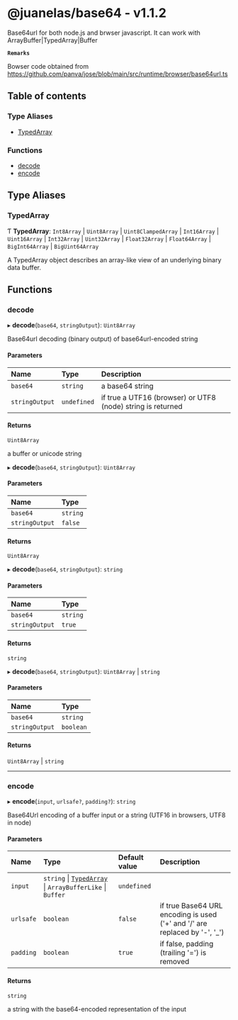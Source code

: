# @juanelas/base64 - v1.1.2

Base64url for both node.js and brwser javascript. It can work with ArrayBuffer|TypedArray|Buffer

**`Remarks`**

Bowser code obtained from https://github.com/panva/jose/blob/main/src/runtime/browser/base64url.ts

## Table of contents

### Type Aliases

- [TypedArray](API.md#typedarray)

### Functions

- [decode](API.md#decode)
- [encode](API.md#encode)

## Type Aliases

### TypedArray

Ƭ **TypedArray**: `Int8Array` \| `Uint8Array` \| `Uint8ClampedArray` \| `Int16Array` \| `Uint16Array` \| `Int32Array` \| `Uint32Array` \| `Float32Array` \| `Float64Array` \| `BigInt64Array` \| `BigUint64Array`

A TypedArray object describes an array-like view of an underlying binary data buffer.

## Functions

### decode

▸ **decode**(`base64`, `stringOutput`): `Uint8Array`

Base64url decoding (binary output) of base64url-encoded string

#### Parameters

| Name | Type | Description |
| :------ | :------ | :------ |
| `base64` | `string` | a base64 string |
| `stringOutput` | `undefined` | if true a UTF16 (browser) or UTF8 (node) string is returned |

#### Returns

`Uint8Array`

a buffer or unicode string

▸ **decode**(`base64`, `stringOutput`): `Uint8Array`

#### Parameters

| Name | Type |
| :------ | :------ |
| `base64` | `string` |
| `stringOutput` | ``false`` |

#### Returns

`Uint8Array`

▸ **decode**(`base64`, `stringOutput`): `string`

#### Parameters

| Name | Type |
| :------ | :------ |
| `base64` | `string` |
| `stringOutput` | ``true`` |

#### Returns

`string`

▸ **decode**(`base64`, `stringOutput`): `Uint8Array` \| `string`

#### Parameters

| Name | Type |
| :------ | :------ |
| `base64` | `string` |
| `stringOutput` | `boolean` |

#### Returns

`Uint8Array` \| `string`

___

### encode

▸ **encode**(`input`, `urlsafe?`, `padding?`): `string`

Base64Url encoding of a buffer input or a string (UTF16 in browsers, UTF8 in node)

#### Parameters

| Name | Type | Default value | Description |
| :------ | :------ | :------ | :------ |
| `input` | `string` \| [`TypedArray`](API.md#typedarray) \| `ArrayBufferLike` \| `Buffer` | `undefined` |  |
| `urlsafe` | `boolean` | `false` | if true Base64 URL encoding is used ('+' and '/' are replaced by '-', '_') |
| `padding` | `boolean` | `true` | if false, padding (trailing '=') is removed |

#### Returns

`string`

a string with the base64-encoded representation of the input
